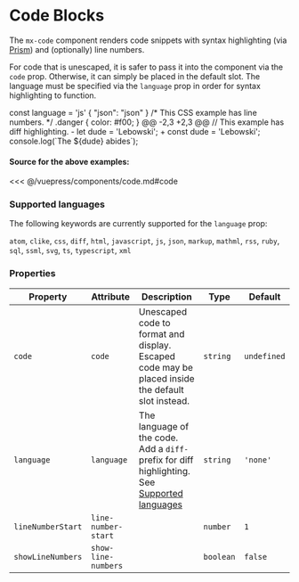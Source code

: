 # Code Blocks

The `mx-code` component renders code snippets with syntax highlighting (via [Prism](https://prismjs.com/)) and (optionally) line numbers.

For code that is unescaped, it is safer to pass it into the component via the `code` prop. Otherwise, it can simply be placed in the default slot. The language must be specified via the `language` prop in order for syntax highlighting to function.

<section class="mds">
  <div ref="placeholder"></div>
  <div ref="code" class="mds">
    <!-- #region code -->
    <mx-code language="html" code="<p>HTML&nbsp;Example</p>" />
    <mx-code language="js">
      const language = 'js'
    </mx-code>
    <mx-code language="json">
      {
        "json": "json"
      }
    </mx-code>
    <mx-code language="css" show-line-numbers line-number-start="237">
      /* This CSS example has line numbers. */
      .danger {
        color: #f00;
      }
    </mx-code>
    <mx-code language="diff-typescript">
      @@ -2,3 +2,3 @@
        // This example has diff highlighting.
      - let dude = 'Lebowski';
      + const dude = 'Lebowski';
        console.log(`The ${dude} abides`);
    </mx-code>
    <!-- #endregion code -->
  </div>
</section>

#### Source for the above examples:

<<< @/vuepress/components/code.md#code

### Supported languages

The following keywords are currently supported for the `language` prop:

`atom`, `clike`, `css`, `diff`, `html`, `javascript`, `js`, `json`, `markup`, `mathml`, `rss`, `ruby`, `sql`, `ssml`, `svg`, `ts`, `typescript`, `xml`

### Properties

| Property          | Attribute           | Description                                                                                                           | Type      | Default     |
| ----------------- | ------------------- | --------------------------------------------------------------------------------------------------------------------- | --------- | ----------- |
| `code`            | `code`              | Unescaped code to format and display. Escaped code may be placed inside the default slot instead.                     | `string`  | `undefined` |
| `language`        | `language`          | The language of the code. Add a `diff-` prefix for diff highlighting. See [Supported languages](#supported-languages) | `string`  | `'none'`    |
| `lineNumberStart` | `line-number-start` |                                                                                                                       | `number`  | `1`         |
| `showLineNumbers` | `show-line-numbers` |                                                                                                                       | `boolean` | `false`     |

<script>
export default {
  mounted() {
    // HACK: Move all the mx-code elements outside the .theme-default-content block to prevent
    // the vuepress theme from styling the pre and code elements.  This was simpler than trying
    // to create a custom vuepress theme.
    setTimeout(() => {
      const rect = this.$refs.code.getBoundingClientRect()
      this.$refs.code.style.position = 'absolute'
      this.$refs.code.style.top = rect.top + 'px'
      this.$refs.code.style.left = rect.left + 'px'
      this.$refs.code.style.width = rect.width + 'px'
      this.$refs.code.style.height = rect.height + 'px'
      document.querySelector('.page').appendChild(this.$refs.code)
      this.$refs.placeholder.style.height = rect.height + 'px'
    }, 200)
    const repositionCodeElements = () => {
      const rect = this.$refs.placeholder.getBoundingClientRect()
      this.$refs.code.style.top = rect.top + 'px'
      this.$refs.code.style.left = rect.left + 'px'
      this.$refs.code.style.width = rect.width + 'px'
      this.$refs.code.style.height = rect.height + 'px'
    }
    window.addEventListener('resize', repositionCodeElements)
    this.$once('hook:beforeDestroy', () => {
      window.removeEventListener('resize', repositionCodeElements)
      this.$refs.code.remove()
    })
  }
}
</script>
